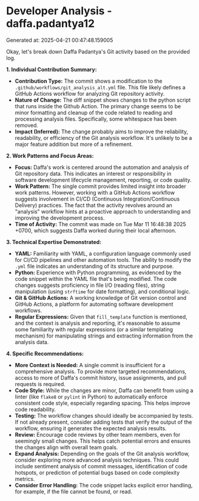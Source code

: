 # Developer Analysis - daffa.padantya12
Generated at: 2025-04-21 00:47:48.159005

Okay, let's break down Daffa Padantya's Git activity based on the provided log.

**1. Individual Contribution Summary:**

*   **Contribution Type:**  The commit shows a modification to the `.github/workflows/git_analysis_alt.yml` file. This file likely defines a GitHub Actions workflow for analyzing Git repository activity.
*   **Nature of Change:** The diff snippet shows changes to the python script that runs inside the Github Action.  The primary change seems to be minor formatting and cleanup of the code related to reading and processing analysis files. Specifically, some whitespace has been removed.
*   **Impact (Inferred):** The change probably aims to improve the reliability, readability, or efficiency of the Git analysis workflow.  It's unlikely to be a major feature addition but more of a refinement.

**2. Work Patterns and Focus Areas:**

*   **Focus:** Daffa's work is centered around the automation and analysis of Git repository data. This indicates an interest or responsibility in software development lifecycle management, reporting, or code quality.
*   **Work Pattern:**  The single commit provides limited insight into broader work patterns. However, working with a GitHub Actions workflow suggests involvement in CI/CD (Continuous Integration/Continuous Delivery) practices.  The fact that the activity revolves around an "analysis" workflow hints at a proactive approach to understanding and improving the development process.
*   **Time of Activity:** The commit was made on Tue Mar 11 16:48:38 2025 +0700, which suggests Daffa worked during their local afternoon.

**3. Technical Expertise Demonstrated:**

*   **YAML:** Familiarity with YAML, a configuration language commonly used for CI/CD pipelines and other automation tools. The ability to modify the `.yml` file indicates an understanding of its structure and purpose.
*   **Python:** Experience with Python programming, as evidenced by the code snippet within the YAML file that's being modified. The code changes suggests proficiency in file I/O (reading files), string manipulation (using `strftime` for date formatting), and conditional logic.
*   **Git & GitHub Actions:** A working knowledge of Git version control and GitHub Actions, a platform for automating software development workflows.
*   **Regular Expressions:** Given that `fill_template` function is mentioned, and the context is analysis and reporting, it's reasonable to assume some familiarity with regular expressions (or a similar templating mechanism) for manipulating strings and extracting information from the analysis data.

**4. Specific Recommendations:**

*   **More Context is Needed:** A single commit is insufficient for a comprehensive analysis.  To provide more targeted recommendations, access to more of Daffa's commit history, issue assignments, and pull requests is required.
*   **Code Style:** While the changes are minor, Daffa can benefit from using a linter (like `flake8` or `pylint` in Python) to automatically enforce consistent code style, especially regarding spacing.  This helps improve code readability.
*   **Testing:**  The workflow changes should ideally be accompanied by tests.  If not already present, consider adding tests that verify the output of the workflow, ensuring it generates the expected analysis results.
*   **Review:** Encourage code reviews by other team members, even for seemingly small changes.  This helps catch potential errors and ensures the changes align with overall team goals.
*   **Expand Analysis:** Depending on the goals of the Git analysis workflow, consider exploring more advanced analysis techniques. This could include sentiment analysis of commit messages, identification of code hotspots, or prediction of potential bugs based on code complexity metrics.
* **Consider Error Handling:** The code snippet lacks explicit error handling, for example, if the file cannot be found, or read.
